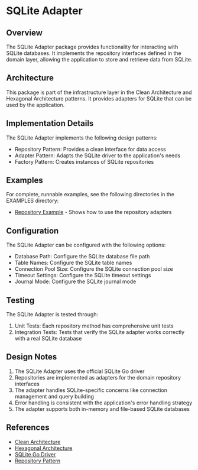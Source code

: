 # SQLite Adapter

## Overview

The SQLite Adapter package provides functionality for interacting with SQLite databases. It implements the repository interfaces defined in the domain layer, allowing the application to store and retrieve data from SQLite.

## Architecture

This package is part of the infrastructure layer in the Clean Architecture and Hexagonal Architecture patterns. It provides adapters for SQLite that can be used by the application.

## Implementation Details

The SQLite Adapter implements the following design patterns:
- Repository Pattern: Provides a clean interface for data access
- Adapter Pattern: Adapts the SQLite driver to the application's needs
- Factory Pattern: Creates instances of SQLite repositories

## Examples

For complete, runnable examples, see the following directories in the EXAMPLES directory:
- [Repository Example](../../../examples/repository/README.md) - Shows how to use the repository adapters

## Configuration

The SQLite Adapter can be configured with the following options:
- Database Path: Configure the SQLite database file path
- Table Names: Configure the SQLite table names
- Connection Pool Size: Configure the SQLite connection pool size
- Timeout Settings: Configure the SQLite timeout settings
- Journal Mode: Configure the SQLite journal mode

## Testing

The SQLite Adapter is tested through:
1. Unit Tests: Each repository method has comprehensive unit tests
2. Integration Tests: Tests that verify the SQLite adapter works correctly with a real SQLite database

## Design Notes

1. The SQLite Adapter uses the official SQLite Go driver
2. Repositories are implemented as adapters for the domain repository interfaces
3. The adapter handles SQLite-specific concerns like connection management and query building
4. Error handling is consistent with the application's error handling strategy
5. The adapter supports both in-memory and file-based SQLite databases

## References

- [Clean Architecture](https://blog.cleancoder.com/uncle-bob/2012/08/13/the-clean-architecture.html)
- [Hexagonal Architecture](https://alistair.cockburn.us/hexagonal-architecture/)
- [SQLite Go Driver](https://github.com/mattn/go-sqlite3)
- [Repository Pattern](https://martinfowler.com/eaaCatalog/repository.html)